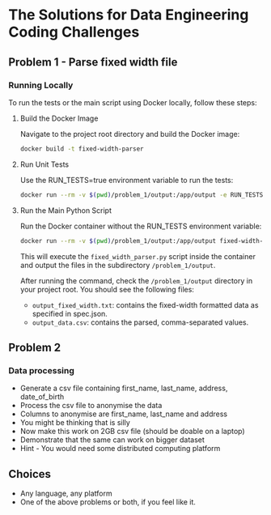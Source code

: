 # The Solutions for Data Engineering Coding Challenges

## Problem 1 - Parse fixed width file

### Running Locally

To run the tests or the main script using Docker locally, follow these steps:

1. Build the Docker Image

    Navigate to the project root directory and build the Docker image:

    ```bash
    docker build -t fixed-width-parser
    ```

2. Run Unit Tests

    Use the RUN_TESTS=true environment variable to run the tests:

    ```bash
    docker run --rm -v $(pwd)/problem_1/output:/app/output -e RUN_TESTS=true fixed-width-parser
    ```

3. Run the Main Python Script

    Run the Docker container without the RUN_TESTS environment variable:

    ```bash
    docker run --rm -v $(pwd)/problem_1/output:/app/output fixed-width-parser
    ```

    This will execute the `fixed_width_parser.py` script inside the container and output the files in the subdirectory `/problem_1/output`.

    After running the command, check the `/problem_1/output` directory in your project root. You should see the following files:
    - `output_fixed_width.txt`: contains the fixed-width formatted data as specified in spec.json.
    - `output_data.csv`: contains the parsed, comma-separated values.


## Problem 2

### Data processing

- Generate a csv file containing first_name, last_name, address, date_of_birth
- Process the csv file to anonymise the data
- Columns to anonymise are first_name, last_name and address
- You might be thinking  that is silly
- Now make this work on 2GB csv file (should be doable on a laptop)
- Demonstrate that the same can work on bigger dataset
- Hint - You would need some distributed computing platform

## Choices

- Any language, any platform
- One of the above problems or both, if you feel like it.